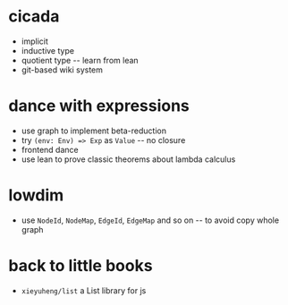 # cicada

- implicit
- inductive type
- quotient type -- learn from lean
- git-based wiki system

# dance with expressions

- use graph to implement beta-reduction
- try `(env: Env) => Exp` as `Value` -- no closure
- frontend dance
- use lean to prove classic theorems about lambda calculus

# lowdim

- use `NodeId`, `NodeMap`, `EdgeId`, `EdgeMap` and so on -- to avoid copy whole graph

# back to little books

- `xieyuheng/list` a List library for js
